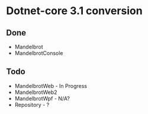# Dotnet-core 3.1 conversion

## Done

- Mandelbrot
- MandelbrotConsole

## Todo
 
 - MandelbrotWeb - In Progress
 - MandelbrotWeb2
 - MandelbrotWpf - N/A?
 - Repository - ?